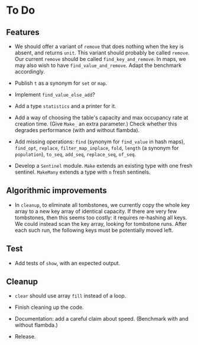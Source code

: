 # To Do

## Features

* We should offer a variant of `remove` that does nothing
  when the key is absent, and returns `unit`.
  This variant should probably be called `remove`.
  Our current `remove` should be called `find_key_and_remove`.
  In maps, we may also wish to have `find_value_and_remove`.
  Adapt the benchmark accordingly.

* Publish `t` as a synonym for `set` or `map`.

* Implement `find_value_else_add`?

* Add a type `statistics` and a printer for it.

* Add a way of choosing the table's capacity and max occupancy rate
  at creation time. (Give `Make_` an extra parameter.) Check whether
  this degrades performance (with and without flambda).

* Add missing operations:
  `find` (synonym for `find_value` in hash maps),
  `find_opt`,
  `replace`,
  `filter_map_inplace`,
  `fold`,
  `length` (a synonym for `population`),
  `to_seq`, `add_seq`, `replace_seq`, `of_seq`.

* Develop a `Sentinel` module.
  `Make` extends an existing type with one fresh sentinel.
  `MakeMany` extends a type with `n` fresh sentinels.

## Algorithmic improvements

* In `cleanup`, to eliminate all tombstones, we currently copy the whole
  key array to a new key array of identical capacity. If there are very
  few tombstones, then this seems too costly: it requires re-hashing all
  keys. We could instead scan the key array, looking for tombstone runs.
  After each such run, the following keys must be potentially moved left.

## Test

* Add tests of `show`, with an expected output.

## Cleanup

* `clear` should use array `fill` instead of a loop.

* Finish cleaning up the code.

* Documentation: add a careful claim about speed. (Benchmark with and without flambda.)

* Release.

